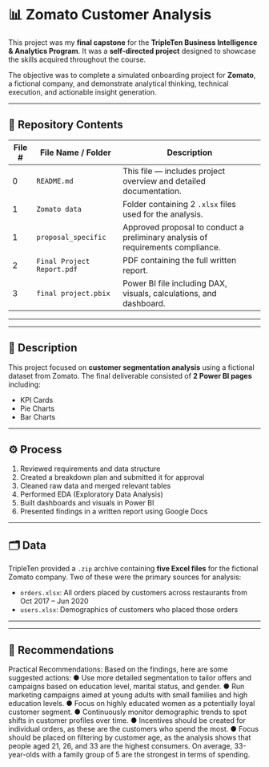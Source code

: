 # 📊 Zomato Customer Analysis

This project was my **final capstone** for the **TripleTen Business Intelligence & Analytics Program**. It was a **self-directed project** designed to showcase the skills acquired throughout the course.

The objective was to complete a simulated onboarding project for **Zomato**, a fictional company, and demonstrate analytical thinking, technical execution, and actionable insight generation.

---

## 📁 Repository Contents

| File # | File Name / Folder         | Description                                                                 |
|--------|----------------------------|-----------------------------------------------------------------------------|
| 0     | `README.md`                | This file — includes project overview and detailed documentation.          |
| 1      | `Zomato data`        | Folder containing 2 `.xlsx` files used for the analysis.                   |
| 1      | `proposal_specific`        | Approved proposal to conduct a preliminary analysis of requirements compliance.   |
| 2      | `Final Project Report.pdf` | PDF containing the full written report.                                    |
| 3     | `final project.pbix`           | Power BI file including DAX, visuals, calculations, and dashboard.         |

---

---

## 📝 Description

This project focused on **customer segmentation analysis** using a fictional dataset from Zomato. The final deliverable consisted of **2 Power BI pages** including:

- KPI Cards  
- Pie Charts  
- Bar Charts  

---

## ⚙️ Process

1. Reviewed requirements and data structure
2. Created a breakdown plan and submitted it for approval
3. Cleaned raw data and merged relevant tables
4. Performed EDA (Exploratory Data Analysis)
5. Built dashboards and visuals in Power BI
6. Presented findings in a written report using Google Docs

---

## 🗂️ Data

TripleTen provided a `.zip` archive containing **five Excel files** for the fictional Zomato company. Two of these were the primary sources for analysis:

- `orders.xlsx`: All orders placed by customers across restaurants from Oct 2017 – Jun 2020  
- `users.xlsx`: Demographics of customers who placed those orders  

---


---

## 📌 Recommendations

Practical Recommendations:
Based on the findings, here are some suggested actions:
● Use more detailed segmentation to tailor offers and campaigns based on education
level, marital status, and gender.
● Run marketing campaigns aimed at young adults with small families and high education
levels.
● Focus on highly educated women as a potentially loyal customer segment.
● Continuously monitor demographic trends to spot shifts in customer profiles over time.
● Incentives should be created for individual orders, as these are the customers who
spend the most.
● Focus should be placed on filtering by customer age, as the analysis shows that people
aged 21, 26, and 33 are the highest consumers. On average, 33-year-olds with a family
group of 5 are the strongest in terms of spending.


